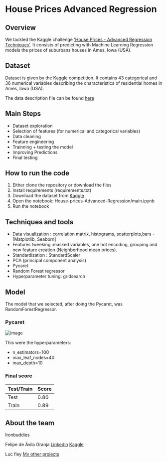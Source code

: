 # House Prices Advanced Regression

## Overview

We tackled the Kaggle challenge ['House Prices - Advanced Regression Techniques'](https://www.kaggle.com/c/house-prices-advanced-regression-techniques/overview).
It consists of predicting with Machine Learning Regression models the prices of suburbans houses in Ames, Iowa (USA).

## Dataset

Dataset is given by the Kaggle competition. It contains 43 categorical and 36 numerical variables describing the characteristics of residential homes in Ames, Iowa (USA).

The data description file can be found [here](https://github.com/FelipeAvila2/House-prices-Advanced-Regression/blob/main/data_description.txt)

## Main Steps

- Dataset exploration
- Selection of features (for numerical and categorical variables)
- Data cleaning
- Feature engineering
- Trainning + testing the model
- Improving Predictions 
- Final testing

## How to run the code

1. Either clone the repository or download the files
2. Install requirements (requirements.txt)
3. Download the dataset from [Kaggle](https://www.kaggle.com/c/house-prices-advanced-regression-techniques)
4. Open the notebook: House-prices-Advanced-Regression/main.ipynb
5. Run the notebook

## Techniques and tools

- Data visualization : correlation matrix, histograms, scatterplots,bars - [Matplotlib, Seaborn]
- Features tweeking :masked variables, one hot encoding, grouping and new feature creation (Neighborhood mean prices).
- Standardization : StandardScaler 
- PCA (principal component analysis)
- Pycaret
- Random Forest regressor 
- Hyperparameter tuning: gridsearch

## Model

The model that we selected, after doing the Pycaret, was RandomForestRegressor.

### Pycaret

![image](https://user-images.githubusercontent.com/83870535/129350924-0ea894e7-ee4a-42e9-a67f-f29a71a97985.png)


This were the hyperparameters:

- n_estimators=100
- max_leaf_nodes=40
- max_depth=10

### Final score

| Test/Train     | Score       |
| ----------- | ----------- |
| Test  | 0.80       |
| Train | 0.89 |


## About the team

Ironbuddies

Felipe de Ávila Granja 
[Linkedin](https://www.linkedin.com/in/felipedeavilagranja/)
[Kaggle](https://www.kaggle.com/felipedevilagranja)

Luc fley 
[My other projects](https://github.com/luciefley)
